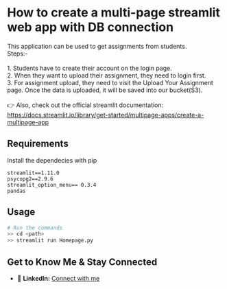
# How to create a multi-page streamlit web app with DB connection<br>
This application can be used to get assignments from students.<br>
  Steps:-<br>
        <br>1. Students have to create their account on the login page.
<br>2. When they want to upload their assignment, they need to login first.
<br>3. For assignment upload, they need to visit the Upload Your Assignment page.
Once the data is uploaded, it will be saved into our bucket(S3).
<br><br>👉 Also, check out the official streamlit documentation: https://docs.streamlit.io/library/get-started/multipage-apps/create-a-multipage-app


## Requirements
Install the dependecies with pip
```
streamlit==1.11.0
psycopg2==2.9.6
streamlit_option_menu== 0.3.4
pandas
```

## Usage
```python
# Run the commands
>> cd <path>
>> streamlit run Homepage.py
```

## Get to Know Me & Stay Connected
- 💼 **LinkedIn:** [Connect with me](https://www.linkedin.com/in/avisikta-majumdar/)

